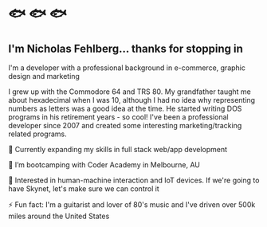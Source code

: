 # 	🐟	🐟	🐟
## I'm Nicholas Fehlberg... thanks for stopping in

I'm a developer with a professional background in e-commerce, graphic design and marketing

I grew up with the Commodore 64 and TRS 80. My grandfather taught me about hexadecimal when I was 10, although I had no idea why representing numbers as letters was a good idea at the time. He started writing DOS programs in his retirement years - so cool! I've been a professional developer since 2007 and created some interesting marketing/tracking related programs.

🔭  Currently expanding my skills in full stack web/app development

🌱  I’m bootcamping with Coder Academy in Melbourne, AU

💬  Interested in human-machine interaction and IoT devices. If we're going to have Skynet, let's make sure we can control it

⚡   Fun fact: I'm a guitarist and lover of 80's music and I've driven over 500k miles around the United States

